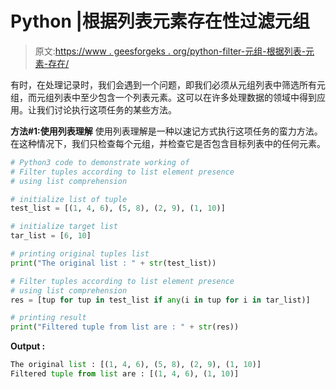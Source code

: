 # Python |根据列表元素存在性过滤元组

> 原文:[https://www . geesforgeks . org/python-filter-元组-根据列表-元素-存在/](https://www.geeksforgeeks.org/python-filter-tuples-according-to-list-element-presence/)

有时，在处理记录时，我们会遇到一个问题，即我们必须从元组列表中筛选所有元组，而元组列表中至少包含一个列表元素。这可以在许多处理数据的领域中得到应用。让我们讨论执行这项任务的某些方法。

**方法#1:使用列表理解**
使用列表理解是一种以速记方式执行这项任务的蛮力方法。在这种情况下，我们只检查每个元组，并检查它是否包含目标列表中的任何元素。

```py
# Python3 code to demonstrate working of
# Filter tuples according to list element presence
# using list comprehension

# initialize list of tuple
test_list = [(1, 4, 6), (5, 8), (2, 9), (1, 10)]

# initialize target list 
tar_list = [6, 10]

# printing original tuples list
print("The original list : " + str(test_list))

# Filter tuples according to list element presence
# using list comprehension
res = [tup for tup in test_list if any(i in tup for i in tar_list)]

# printing result
print("Filtered tuple from list are : " + str(res))
```

**Output :**

```py
The original list : [(1, 4, 6), (5, 8), (2, 9), (1, 10)]
Filtered tuple from list are : [(1, 4, 6), (1, 10)]

```